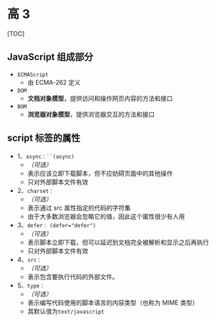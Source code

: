 # 高 3

[TOC]

## JavaScript 组成部分

- `ECMAScript`
  - 由 ECMA-262 定义
- `DOM`
  - **文档对象模型**，提供访问和操作网页内容的方法和接口
- `BOM`
  - **浏览器对象模型**，提供浏览器交互的方法和接口

## script 标签的属性

- 1、` async：``(async) `
  - _（可选）_
  - 表示应该立即下载脚本，但不应妨碍页面中的其他操作
  - 只对外部脚本文件有效
- 2、`charset：`
  - _（可选）_
  - 表示通过 src 属性指定的代码的字符集
  - 由于大多数浏览器会忽略它的值，因此这个属性很少有人用
- 3、`defer：` `(defer="defer")`
  - _（可选）_
  - 表示脚本立即下载，但可以延迟到文档完全被解析和显示之后再执行
  - 只对外部脚本文件有效
- 4、`src：`
  - _（可选）_
  - 表示包含要执行代码的外部文件。
- 5、`type：`
  - _（可选）_
  - 表示编写代码使用的脚本语言的内容类型（也称为 MIME 类型）
  - 其默认值为`text/javascript`
